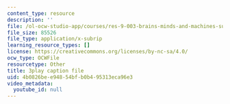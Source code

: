 ```yaml
---
content_type: resource
description: ''
file: /ol-ocw-studio-app/courses/res-9-003-brains-minds-and-machines-summer-course-summer-2015/4b0826bee94854bfb0b495313eca96e3_PlAelAX6gSU.vtt
file_size: 85526
file_type: application/x-subrip
learning_resource_types: []
license: https://creativecommons.org/licenses/by-nc-sa/4.0/
ocw_type: OCWFile
resourcetype: Other
title: 3play caption file
uid: 4b0826be-e948-54bf-b0b4-95313eca96e3
video_metadata:
  youtube_id: null
---
```

